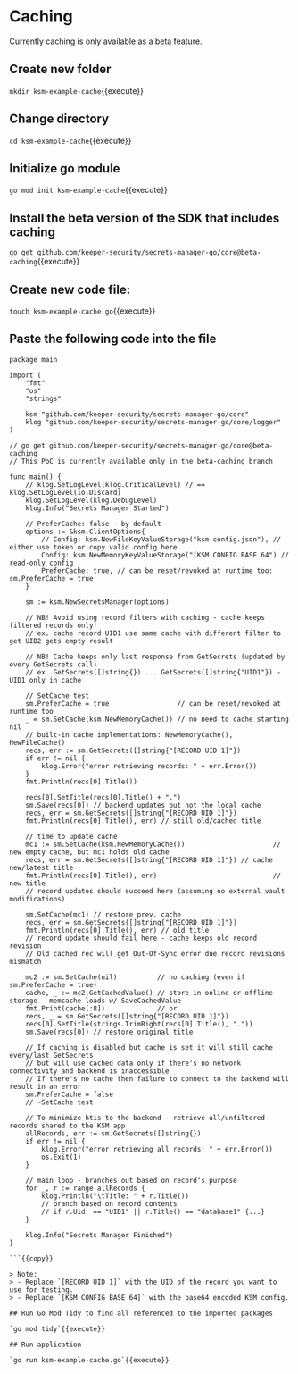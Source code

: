 # Caching

Currently caching is only available as a beta feature.


## Create new folder

`mkdir ksm-example-cache`{{execute}}

## Change directory

`cd ksm-example-cache`{{execute}}

## Initialize go module

`go mod init ksm-example-cache`{{execute}}

## Install the beta version of the SDK that includes caching

`go get github.com/keeper-security/secrets-manager-go/core@beta-caching`{{execute}}

## Create new code file:

`touch ksm-example-cache.go`{{execute}}

## Paste the following code into the file

```golang
package main

import (
	"fmt"
	"os"
	"strings"

	ksm "github.com/keeper-security/secrets-manager-go/core"
	klog "github.com/keeper-security/secrets-manager-go/core/logger"
)

// go get github.com/keeper-security/secrets-manager-go/core@beta-caching
// This PoC is currently available only in the beta-caching branch

func main() {
	// klog.SetLogLevel(klog.CriticalLevel) // == klog.SetLogLevel(io.Discard)
	klog.SetLogLevel(klog.DebugLevel)
	klog.Info("Secrets Manager Started")

	// PreferCache: false - by default
	options := &ksm.ClientOptions{
		// Config: ksm.NewFileKeyValueStorage("ksm-config.json"), // either use token or copy valid config here
		Config: ksm.NewMemoryKeyValueStorage("[KSM CONFIG BASE 64") // read-only config
		PreferCache: true, // can be reset/revoked at runtime too: sm.PreferCache = true
	}

	sm := ksm.NewSecretsManager(options)

	// NB! Avoid using record filters with caching - cache keeps filtered records only!
	// ex. cache record UID1 use same cache with different filter to get UID2 gets empty result

	// NB! Cache keeps only last response from GetSecrets (updated by every GetSecrets call)
	// ex. GetSecrets([]string{}) ... GetSecrets([]string{"UID1"}) - UID1 only in cache

	// SetCache test
	sm.PreferCache = true                 // can be reset/revoked at runtime too
	_ = sm.SetCache(ksm.NewMemoryCache()) // no need to cache starting nil
	// built-in cache implementations: NewMemoryCache(), NewFileCache()
	recs, err := sm.GetSecrets([]string{"[RECORD UID 1]"})
	if err != nil {
		klog.Error("error retrieving records: " + err.Error())
	}
	fmt.Println(recs[0].Title())

	recs[0].SetTitle(recs[0].Title() + ".")
	sm.Save(recs[0]) // backend updates but not the local cache
	recs, err = sm.GetSecrets([]string{"[RECORD UID 1]"})
	fmt.Println(recs[0].Title(), err) // still old/cached title

	// time to update cache
	mc1 := sm.SetCache(ksm.NewMemoryCache())                      // new empty cache, but mc1 holds old cache
	recs, err = sm.GetSecrets([]string{"[RECORD UID 1]"}) // cache new/latest title
	fmt.Println(recs[0].Title(), err)                             // new title
	// record updates should succeed here (assuming no external vault modifications)

	sm.SetCache(mc1) // restore prev. cache
	recs, err = sm.GetSecrets([]string{"[RECORD UID 1]"})
	fmt.Println(recs[0].Title(), err) // old title
	// record update should fail here - cache keeps old record revision
	// Old cached rec will get Out-Of-Sync error due record revisions mismatch

	mc2 := sm.SetCache(nil)          // no caching (even if sm.PreferCache = true)
	cache, _ := mc2.GetCachedValue() // store in online or offline storage - memcache loads w/ SaveCachedValue
	fmt.Print(cache[:8])             // or
	recs, _ = sm.GetSecrets([]string{"[RECORD UID 1]"})
	recs[0].SetTitle(strings.TrimRight(recs[0].Title(), "."))
	sm.Save(recs[0]) // restore original title

	// If caching is disabled but cache is set it will still cache every/last GetSecrets
	// but will use cached data only if there's no network connectivity and backend is inaccessible
	// If there's no cache then failure to connect to the backend will result in an error
	sm.PreferCache = false
	// ~SetCache test

	// To minimize htis to the backend - retrieve all/unfiltered records shared to the KSM app
	allRecords, err := sm.GetSecrets([]string{})
	if err != nil {
		klog.Error("error retrieving all records: " + err.Error())
		os.Exit(1)
	}

	// main loop - branches out based on record's purpose
	for _, r := range allRecords {
		klog.Println("\tTitle: " + r.Title())
		// branch based on record contents
		// if r.Uid  == "UID1" || r.Title() == "database1" {...}
	}

	klog.Info("Secrets Manager Finished")
}

```{{copy}}

> Note:
> - Replace `[RECORD UID 1]` with the UID of the record you want to use for testing.
> - Replace `[KSM CONFIG BASE 64]` with the base64 encoded KSM config.

## Run Go Mod Tidy to find all referenced to the imported packages

`go mod tidy`{{execute}}

## Run application

`go run ksm-example-cache.go`{{execute}}
